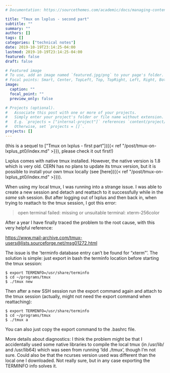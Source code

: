 ```yaml
---
# Documentation: https://sourcethemes.com/academic/docs/managing-content/

title: "Tmux on lxplus - second part"
subtitle: ""
summary: ""
authors: []
tags: []
categories: ["technical notes"]
date: 2019-10-19T23:14:25-04:00
lastmod: 2019-10-19T23:14:25-04:00
featured: false
draft: false

# Featured image
# To use, add an image named `featured.jpg/png` to your page's folder.
# Focal points: Smart, Center, TopLeft, Top, TopRight, Left, Right, BottomLeft, Bottom, BottomRight.
image:
  caption: ""
  focal_point: ""
  preview_only: false

# Projects (optional).
#   Associate this post with one or more of your projects.
#   Simply enter your project's folder or file name without extension.
#   E.g. `projects = ["internal-project"]` references `content/project/deep-learning/index.md`.
#   Otherwise, set `projects = []`.
projects: []
---
```


(this is a sequel to ["Tmux on lxplus - first part"]({{< ref "/post/tmux-on-lxplus_pt0/index.md" >}}), please check it out first!)

Lxplus comes with native tmux installed. However, the native version is 1.8 which is very old. CERN has no plans to update its tmux version, but it is possible to install your own tmux locally (see [here]({{< ref "/post/tmux-on-lxplus_pt0/index.md" >}})).

When using my local tmux, I was running into a strange issue. I was able to create a new session and detach and reattach to it successfully while in the _same_ ssh session. But after logging out of lxplus and then back in, when trying to reattach to the tmux session, I got this error:

> open terminal failed: missing or unsuitable terminal: xterm-256color

After a year I have finally traced the problem to the root cause, with this very helpful reference:

https://www.mail-archive.com/tmux-users@lists.sourceforge.net/msg01272.html

The issue is the 'terminfo database entry can’t be found for “xterm”’. The solution is simple: just export in bash the terminfo location before starting the tmux session:

    $ export TERMINFO=/usr/share/terminfo
    $ cd ~/programs/tmux
    $ ./tmux new

Then after a new SSH session run the export command again and attach to the tmux session (actually, might not need the export command when reattaching):

    $ export TERMINFO=/usr/share/terminfo
    $ cd ~/programs/tmux
    $ ./tmux a

You can also just copy the export command to the .bashrc file.

More details about diagnostics: I think the problem might be that I accidentally used some native libraries to compile the local tmux (in /usr/lib/ and /usr/lib64) which was seen from running ‘ldd ./tmux’, though I’m not sure. Could also be that the ncurses version used was different than the local one I downloaded. Not really sure, but in any case exporting the TERMINFO info solves it.
